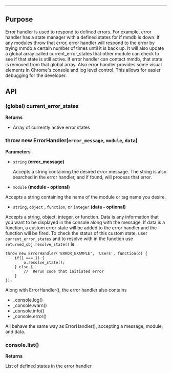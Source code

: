 ---
## Purpose
Error handler is used to respond to defined errors. For example, error handler has a state manager with a defined states for if mmdb is down. If any modules throw that error, error handler will respond to the error by trying mmdb a certain number of times until it is back up. It will also update a global array called current_error_states that other module can check to see if that state is still active. If error handler can contact mmdb, that state is removed from that global array. Also error handler provides some visual elements in Chrome's console and log level control. This allows for easier debugging for the developer.

## API

### (global) current_error_states

**Returns**

-  Array of currently active error states

### throw new ErrorHandler(`error_message`, `module`, `data`)

**Parameters** 
   
- `string` **(error_message)**
   
    Accepts a string containing the desired error message. The string is also searched in the error handler, and if found, will process that error.

- `module` **(module - optional)**

Accepts a string containing the name of the module or tag name you desire.

- `string`, `object` , `function`, or `integer` **(data - optional)**

Accepts a string, object,  integer, or function. Data is any information that you want to be displayed in the console along with the message. If data is a function, a custom error state will be added to the error handler and the function will be fired. To check the status of this custom state, user `current_error_states` and to resolve with in the function use `returned_obj.resolve_state()` ie

```
throw new ErrorHandler('ERROR_EXAMPLE', 'Users', function(o) {
	if(1 === 1) {
		o.resolve_state();
	} else {
		//  Rerun code that initiated error
	}
});
```

Along with ErrorHandler(), the error handler also contains
- _console.log()
- _console.warn()
- _console.info()
- _console.error()

All behave the same way as ErrorHandler(), accepting a message, module, and data.

### console.list()

**Returns**

List of defined states in the error handler






